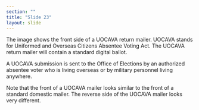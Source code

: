 ```yaml
---
section: ""
title: "Slide 23"
layout: slide
---
```


The image shows the front side of a UOCAVA return mailer. UOCAVA stands for Uniformed and Overseas Citizens Absentee Voting Act. The UOCAVA return mailer will contain a standard digital ballot.

A UOCAVA submission is sent to the Office of Elections by an authorized absentee voter who is living overseas or by military personnel living anywhere.

Note that the front of a UOCAVA mailer looks similar to the front of a standard domestic mailer. The reverse side of the UOCAVA mailer looks very different.